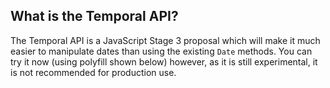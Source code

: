 ## What is the Temporal API?

The Temporal API is a JavaScript Stage 3 proposal which will make it much easier to
manipulate dates than using the existing `Date` methods. You can try it now (using polyfill shown below) however, as it is still experimental, it is not recommended for production use.
